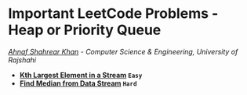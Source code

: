 # Important LeetCode Problems - Heap or Priority Queue
*[Ahnaf Shahrear Khan](https://github.com/ahnafshahrear) - Computer Science & Engineering, University of Rajshahi*

- **[Kth Largest Element in a Stream](https://leetcode.com/problems/kth-largest-element-in-a-stream/description/) `Easy`**
- **[Find Median from Data Stream](https://leetcode.com/problems/find-median-from-data-stream/description/) `Hard`**
